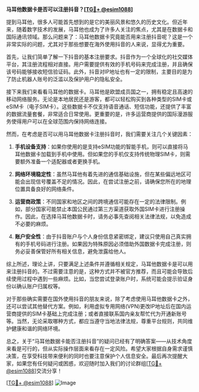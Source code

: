**马耳他数据卡是否可以注册抖音？[[TG💪+ @esim1088](https://t.me/s/esim1088)]**

提到马耳他，很多人可能首先想到的是它的美丽风景和悠久的历史文化。但近年来，随着数字技术的发展，马耳他也成为了许多人关注的焦点，尤其是在数据卡和国际通讯领域。那么问题来了：马耳他数据卡究竟能否用来注册抖音呢？这是一个非常实际的问题，尤其对于那些想要在海外使用抖音的人来说，显得尤为重要。

首先，让我们简单了解一下抖音的基本注册要求。抖音作为一个全球化的社交媒体平台，其注册流程相对直接。用户需要提供有效的手机号码来完成注册，并且确保该号码能够接收短信验证码。此外，抖音对IP地址也有一定的限制，主要目的是为了防止机器人账号的泛滥以及保护用户的隐私安全。

接下来我们来看看马耳他的数据卡。马耳他是欧盟成员国之一，拥有稳定且高速的移动网络服务。无论是本地居民还是游客，都可以轻松购买到各种类型的SIM卡或eSIM卡（电子SIM卡）。这些数据卡不仅支持语音通话、短信功能，还提供了丰富的数据流量套餐，非常适合日常使用。更重要的是，许多运营商提供的国际漫游服务使得用户可以在全球范围内保持网络连接。

然而，在考虑是否可以用马耳他数据卡注册抖音时，我们需要关注几个关键因素：

1. **手机设备支持**：如果你使用的是支持eSIM功能的智能手机，则可以直接将马耳他数据卡加载到手机中使用。但如果您的手机仅支持传统物理SIM卡，则需要额外准备一个适配器或者更换手机。

2. **网络环境稳定性**：虽然马耳他有着先进的通信基础设施，但在某些偏远地区可能会出现信号覆盖不足的情况。因此，在尝试注册之前，请确保您所在的地理位置具备良好的网络条件。

3. **运营商政策**：不同国家和地区之间的跨境通信可能存在一定的法律限制。例如，部分国家可能禁止本国公民通过第三方渠道获取外国SIM卡进行注册操作。因此，在选择马耳他数据卡时，请务必事先查阅相关法律法规，以免造成不必要的麻烦。

4. **账户安全性**：由于抖音账户与个人身份信息紧密绑定，建议只使用自己真实拥有的手机号码进行注册。如果因为特殊原因必须借助外国数据卡完成注册，则务必妥善保管好所有相关信息，避免泄露给他人。

综上所述，理论上讲，只要满足上述条件并遵循相关规定，马耳他数据卡是可以用来注册抖音的。不过需要注意的是，这种方式并不被官方推荐，而且可能会导致后续使用过程中遇到一些麻烦。比如，当您尝试登录账户时，系统可能会提示验证身份以确认账户归属权等。

对于那些确实需要在国外使用抖音的朋友来说，除了考虑使用马耳他数据卡之外，还可以尝试其他替代方案。例如，利用虚拟专用网络(VPN)更改IP地址后在国内运营商提供的SIM卡基础上完成注册；或者直接联系国内亲友帮忙代为开通新账号等。当然，无论采取哪种方式，都应当遵守当地法律法规，尊重平台规则，共同维护健康和谐的网络环境。

总之，关于“马耳他数据卡能否注册抖音”的疑问已经有了明确答案——从技术角度来看是可行的，但从实际操作层面来看存在一定风险。希望大家根据自身需求谨慎决策，在享受科技带来便利的同时也要注意保护个人信息安全。最后再次提醒大家，如果您有任何疑问或困惑，欢迎随时加入我们的讨论群组[[TG💪+ @esim1088](https://t.me/s/esim1088)]交流分享！

[[TG💪+ @esim1088](https://t.me/s/esim1088)] ![Image](https://i.postimg.cc/4NQfJmqS/Snipaste-2025-05-13-00-14-12.png)